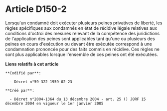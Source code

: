 # Article D150-2

Lorsqu'un condamné doit exécuter plusieurs peines privatives de liberté, les règles spécifiques aux condamnés en état de
récidive légale relatives aux conditions d'octroi des mesures relevant de la compétence des juridictions de l'application des
peines sont applicables tant qu'une ou plusieurs des peines en cours d'exécution ou devant être exécutée correspond à une
condamnation prononcée pour des faits commis en récidive. Ces règles ne sont plus applicables lorsque l'ensemble de ces
peines ont été exécutées.

**Liens relatifs à cet article**

	**Codifié par**:

	  - Décret n°59-322 1959-02-23

	**Créé par**:

	  - Décret n°2004-1364 du 13 décembre 2004 - art. 25 () JORF 15 décembre 2004 en vigueur le 1er janvier 2005

